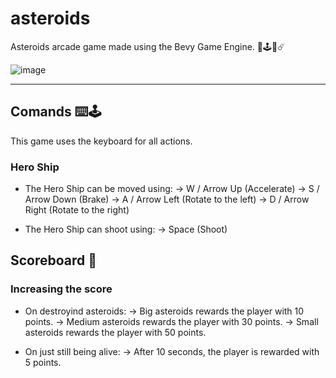 # asteroids
Asteroids arcade game made using the Bevy Game Engine. 🦀🕹️🚀☄️

![image](https://github.com/zenialexandre/asteroids/assets/84157233/76de6a99-0eb2-44e8-86fb-03b84c21a115)

--------------------------

## Comands ⌨️🕹️
This game uses the keyboard for all actions.

### Hero Ship

- The Hero Ship can be moved using:
-> W / Arrow Up (Accelerate)
-> S / Arrow Down (Brake)
-> A / Arrow Left (Rotate to the left)
-> D / Arrow Right (Rotate to the right)

- The Hero Ship can shoot using:
-> Space (Shoot)

## Scoreboard 💯

### Increasing the score

- On destroyind asteroids:
-> Big asteroids rewards the player with 10 points.
-> Medium asteroids rewards the player with 30 points.
-> Small asteroids rewards the player with 50 points.

- On just still being alive:
-> After 10 seconds, the player is rewarded with 5 points.
